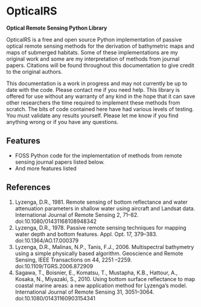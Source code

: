 # OpticalRS
**Optical Remote Sensing Python Library**

OpticalRS is a free and open source Python implementation of passive optical remote sensing methods for the derivation of bathymetric maps and maps of submerged habitats. Some of these implementations are my original work and some are my interpretation of methods from journal papers. Citations will be found throughout this documentation to give credit to the original authors.

This documentation is a work in progress and may not currently be up to date with the code. Please contact me if you need help. This library is offered for use without any warranty of any kind in the hope that it can save other researchers the time required to implement these methods from scratch. The bits of code contained here have had various levels of testing. You must validate any results yourself. Please let me know if you find anything wrong or if you have any questions.


## Features

* FOSS Python code for the implementation of methods from remote sensing journal papers listed below.
* And more features listed

## References

1. Lyzenga, D.R., 1981. Remote sensing of bottom reflectance and water attenuation parameters in shallow water using aircraft and Landsat data. International Journal of Remote Sensing 2, 71–82. doi:10.1080/01431168108948342
2. Lyzenga, D.R., 1978. Passive remote sensing techniques for mapping water depth and bottom features. Appl. Opt. 17, 379–383. doi:10.1364/AO.17.000379
3. Lyzenga, D.R., Malinas, N.P., Tanis, F.J., 2006. Multispectral bathymetry using a simple physically based algorithm. Geoscience and Remote Sensing, IEEE Transactions on 44, 2251 –2259. doi:10.1109/TGRS.2006.872909
4. Sagawa, T., Boisnier, E., Komatsu, T., Mustapha, K.B., Hattour, A., Kosaka, N., Miyazaki, S., 2010. Using bottom surface reflectance to map coastal marine areas: a new application method for Lyzenga’s model. International Journal of Remote Sensing 31, 3051–3064. doi:10.1080/01431160903154341
